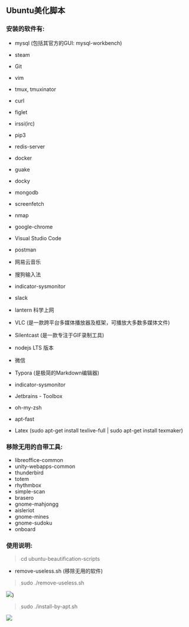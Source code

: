 ## Ubuntu美化脚本

### 安装的软件有:

- mysql (包括其官方的GUI: mysql-workbench)
- steam
- Git
- vim
- tmux, tmuxinator
- curl
- figlet
- irssi(irc)
- pip3
- redis-server
- docker
- guake
- docky
- mongodb
- screenfetch
- nmap

- google-chrome
- Visual Studio Code
- postman
- 网易云音乐
- 搜狗输入法
- indicator-sysmonitor
- slack
- lantern 科学上网
- VLC (是一款跨平台多媒体播放器及框架，可播放大多数多媒体文件)
- Silentcast (是一款专注于GIF录制工具)
- nodejs LTS 版本
- 微信
- Typora (是极简的Markdown编辑器)
- indicator-sysmonitor
- Jetbrains - Toolbox
- oh-my-zsh
- apt-fast
- Latex (sudo apt-get install texlive-full | sudo apt-get install texmaker)

### 移除无用的自带工具:

- libreoffice-common
- unity-webapps-common
- thunderbird
- totem
- rhythmbox
- simple-scan
- brasero
- gnome-mahjongg
- aisleriot
- gnome-mines
- gnome-sudoku
- onboard


### 使用说明:
> cd ubuntu-beautification-scripts

- remove-useless.sh (移除无用的软件)

> sudo ./remove-useless.sh

![](https://img.vim-cn.com/f9/35e8535f3f58e0b6f1ed9917b60f323ff53503.png))

> sudo ./install-by-apt.sh

![](https://img.vim-cn.com/fc/fc2eed33b393d9bb8f3554e27e01403c29d8c4.png)
